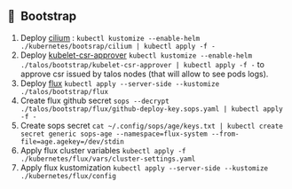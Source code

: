 ## :memo:&nbsp; Bootstrap

1. Deploy [cilium](https://cilium.io/) : `kubectl kustomize --enable-helm ./kubernetes/bootsrap/cilium | kubectl apply -f -`
2. Deploy [kubelet-csr-approver](https://github.com/postfinance/kubelet-csr-approver) `kubectl kustomize --enable-helm ./talos/bootstrap/kubelet-csr-approver | kubectl apply -f -` to approve csr issued by talos nodes (that will allow to see pods logs).
3. Deploy [flux](https://github.com/fluxcd/flux2) `kubectl apply --server-side --kustomize ./talos/bootstrap/flux`
4. Create flux github secret `sops --decrypt ./talos/bootstrap/flux/github-deploy-key.sops.yaml | kubectl apply -f -`
5. Create sops secret `cat ~/.config/sops/age/keys.txt | kubectl create secret generic sops-age --namespace=flux-system --from-file=age.agekey=/dev/stdin`
6. Apply flux cluster variables `kubectl apply -f ./kubernetes/flux/vars/cluster-settings.yaml`
7. Apply flux kustomization `kubectl apply --server-side --kustomize ./kubernetes/flux/config`
